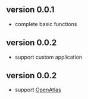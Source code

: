 version 0.0.1
-------------

 - complete basic functions

version 0.0.2
-------------

 - support custom application

version 0.0.2
-------------

 - support [OpenAtlas](https://github.com/bunnyblue/OpenAtlas)